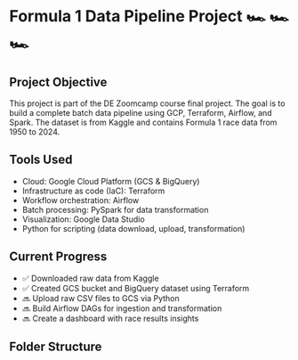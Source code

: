 # Formula 1 Data Pipeline Project 🏎️ 🏎️ 🏎️ 

## Project Objective
This project is part of the DE Zoomcamp course final project. The goal is to build a complete batch data pipeline using GCP, Terraform, Airflow, and Spark. The dataset is from Kaggle and contains Formula 1 race data from 1950 to 2024.

## Tools Used
- Cloud: Google Cloud Platform (GCS & BigQuery)
- Infrastructure as code (IaC): Terraform
- Workflow orchestration: Airflow
- Batch processing: PySpark for data transformation
- Visualization: Google Data Studio
- Python for scripting (data download, upload, transformation)

## Current Progress
- ✅ Downloaded raw data from Kaggle
- ✅ Created GCS bucket and BigQuery dataset using Terraform
- 🔜 Upload raw CSV files to GCS via Python
- 🔜 Build Airflow DAGs for ingestion and transformation
- 🔜 Create a dashboard with race results insights

## Folder Structure

